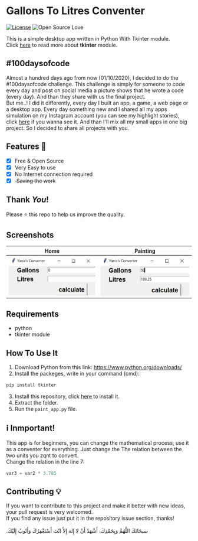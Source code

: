 # Gallons To Litres Conventer
[![License](https://img.shields.io/badge/License-Apache%202.0-blue.svg)](LICENSE)
![Open Source Love](https://badges.frapsoft.com/os/v1/open-source.svg?v=102)

This is a simple desktop app written in Python With Tkinter module.<br>
Click <a href="https://docs.python.org/3/library/tk.html"> here</a> to read more about **tkinter** module.<br>

## #100daysofcode
Almost a hundred days ago from now (01/10/2020), I decided to do the #100daysofcode challenge. This challenge is simply for someone to code every day and post on social media a picture shows that he wrote a code (every day). And than they share with us the final project.<br>
But me..! I did it differently, every day I built an app, a game, a web page or a desktop app. Every day something new and I shared all my apps simulation on my Instagram account (you can see my highlight stories), click <a href='https://instagram.com/medyanis_hiou'>here</a> if you wanna see it. And than I'll mix all my small apps in one big project. So I decided to share all projects with you.<br>


## Features :dart:
* [x] Free & Open Source
* [x] Very Easy to use
* [x] No Internet connection required
* [x] <del> Saving the work

## Thank _You_!
Please :star: this repo to help us improve the quality.

## Screenshots
Home           | Painting
:---------------------:|:------------------:
![screenshoot](screenshots/g2l1.png) | ![screenshoot](screenshots/g2l2.png)

## Requirements
* python
* tkinter module
 
## How To Use It
1. Download Python from this link: https://www.python.org/downloads/
2. Install the packeges, write in your command (cmd):
```bash
pip install tkinter
```
3. Install this repository, click <a href="https://github.com/mohamedyanis/paint-app/archive/master.zip"> here </a> to install it.
4. Extract the folder.
5. Run the ```paint_app.py``` file.

## :information_source: Inmportant!
This app is for beginners, you can change the mathematical process, use it as a conventer for everything. Just change the The relation between the two units you zqnt to convert. <br>
Change the relation in the line 7: <br>
```python
var3 = var2 * 3.785
```

## Contributing 💡
If you want to contribute to this project and make it better with new ideas, your pull request is very welcomed.<br>
If you find any issue just put it in the repository issue section, thanks!<br><br>
.سبحَانَكَ اللَّهُمَّ وَبِحَمْدِكَ، أَشْهَدُ أَنْ لا إِلهَ إِلأَ انْتَ أَسْتَغْفِرُكَ وَأَتْوبُ إِلَيْكَ

